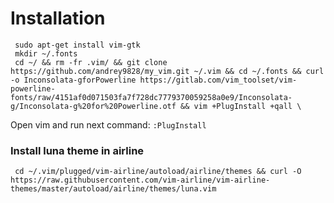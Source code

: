 # Installation
     sudo apt-get install vim-gtk
     mkdir ~/.fonts
     cd ~/ && rm -fr .vim/ && git clone https://github.com/andrey9828/my_vim.git ~/.vim && cd ~/.fonts && curl -o Inconsolata-gforPowerline https://gitlab.com/vim_toolset/vim-powerline-fonts/raw/4151af0d071503fa7f728dc7779370059258a0e9/Inconsolata-g/Inconsolata-g%20for%20Powerline.otf && vim +PlugInstall +qall \
Open vim and run next command: `:PlugInstall`
### Install luna theme in airline
     cd ~/.vim/plugged/vim-airline/autoload/airline/themes && curl -O https://raw.githubusercontent.com/vim-airline/vim-airline-themes/master/autoload/airline/themes/luna.vim
